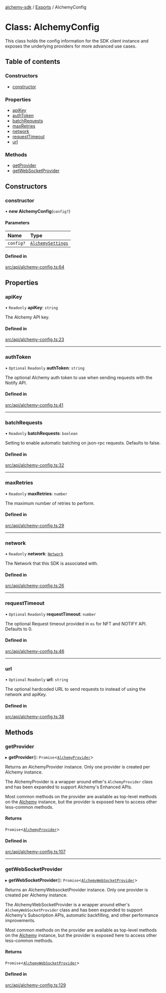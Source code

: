 [alchemy-sdk](../README.md) / [Exports](../modules.md) / AlchemyConfig

# Class: AlchemyConfig

This class holds the config information for the SDK client instance and
exposes the underlying providers for more advanced use cases.

## Table of contents

### Constructors

- [constructor](AlchemyConfig.md#constructor)

### Properties

- [apiKey](AlchemyConfig.md#apikey)
- [authToken](AlchemyConfig.md#authtoken)
- [batchRequests](AlchemyConfig.md#batchrequests)
- [maxRetries](AlchemyConfig.md#maxretries)
- [network](AlchemyConfig.md#network)
- [requestTimeout](AlchemyConfig.md#requesttimeout)
- [url](AlchemyConfig.md#url)

### Methods

- [getProvider](AlchemyConfig.md#getprovider)
- [getWebSocketProvider](AlchemyConfig.md#getwebsocketprovider)

## Constructors

### constructor

• **new AlchemyConfig**(`config?`)

#### Parameters

| Name | Type |
| :------ | :------ |
| `config?` | [`AlchemySettings`](../interfaces/AlchemySettings.md) |

#### Defined in

[src/api/alchemy-config.ts:64](https://github.com/alchemyplatform/alchemy-sdk-js/blob/80b6e91/src/api/alchemy-config.ts#L64)

## Properties

### apiKey

• `Readonly` **apiKey**: `string`

The Alchemy API key.

#### Defined in

[src/api/alchemy-config.ts:23](https://github.com/alchemyplatform/alchemy-sdk-js/blob/80b6e91/src/api/alchemy-config.ts#L23)

___

### authToken

• `Optional` `Readonly` **authToken**: `string`

The optional Alchemy auth token to use when sending requests with the Notify API.

#### Defined in

[src/api/alchemy-config.ts:41](https://github.com/alchemyplatform/alchemy-sdk-js/blob/80b6e91/src/api/alchemy-config.ts#L41)

___

### batchRequests

• `Readonly` **batchRequests**: `boolean`

Setting to enable automatic batching on json-rpc requests. Defaults to false.

#### Defined in

[src/api/alchemy-config.ts:32](https://github.com/alchemyplatform/alchemy-sdk-js/blob/80b6e91/src/api/alchemy-config.ts#L32)

___

### maxRetries

• `Readonly` **maxRetries**: `number`

The maximum number of retries to perform.

#### Defined in

[src/api/alchemy-config.ts:29](https://github.com/alchemyplatform/alchemy-sdk-js/blob/80b6e91/src/api/alchemy-config.ts#L29)

___

### network

• `Readonly` **network**: [`Network`](../enums/Network.md)

The Network that this SDK is associated with.

#### Defined in

[src/api/alchemy-config.ts:26](https://github.com/alchemyplatform/alchemy-sdk-js/blob/80b6e91/src/api/alchemy-config.ts#L26)

___

### requestTimeout

• `Optional` `Readonly` **requestTimeout**: `number`

The optional Request timeout provided in `ms` for NFT and NOTIFY API. Defaults to 0.

#### Defined in

[src/api/alchemy-config.ts:46](https://github.com/alchemyplatform/alchemy-sdk-js/blob/80b6e91/src/api/alchemy-config.ts#L46)

___

### url

• `Optional` `Readonly` **url**: `string`

The optional hardcoded URL to send requests to instead of using the network
and apiKey.

#### Defined in

[src/api/alchemy-config.ts:38](https://github.com/alchemyplatform/alchemy-sdk-js/blob/80b6e91/src/api/alchemy-config.ts#L38)

## Methods

### getProvider

▸ **getProvider**(): `Promise`<[`AlchemyProvider`](AlchemyProvider.md)\>

Returns an AlchemyProvider instance. Only one provider is created per
Alchemy instance.

The AlchemyProvider is a wrapper around ether's `AlchemyProvider` class and
has been expanded to support Alchemy's Enhanced APIs.

Most common methods on the provider are available as top-level methods on
the [Alchemy](Alchemy.md) instance, but the provider is exposed here to access
other less-common methods.

#### Returns

`Promise`<[`AlchemyProvider`](AlchemyProvider.md)\>

#### Defined in

[src/api/alchemy-config.ts:107](https://github.com/alchemyplatform/alchemy-sdk-js/blob/80b6e91/src/api/alchemy-config.ts#L107)

___

### getWebSocketProvider

▸ **getWebSocketProvider**(): `Promise`<[`AlchemyWebSocketProvider`](AlchemyWebSocketProvider.md)\>

Returns an AlchemyWebsocketProvider instance. Only one provider is created
per Alchemy instance.

The AlchemyWebSocketProvider is a wrapper around ether's
`AlchemyWebSocketProvider` class and has been expanded to support Alchemy's
Subscription APIs, automatic backfilling, and other performance improvements.

Most common methods on the provider are available as top-level methods on
the [Alchemy](Alchemy.md) instance, but the provider is exposed here to access
other less-common methods.

#### Returns

`Promise`<[`AlchemyWebSocketProvider`](AlchemyWebSocketProvider.md)\>

#### Defined in

[src/api/alchemy-config.ts:129](https://github.com/alchemyplatform/alchemy-sdk-js/blob/80b6e91/src/api/alchemy-config.ts#L129)
